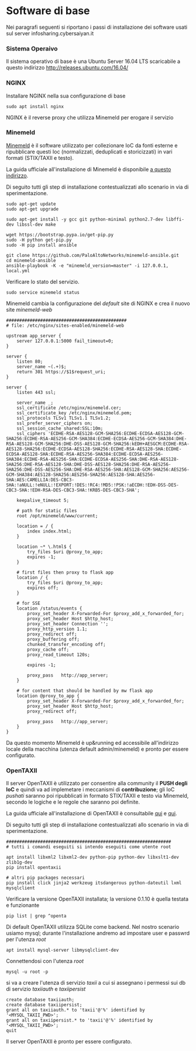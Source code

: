# Software di base
Nei paragrafi seguenti si riportano i passi di installazione dei software usati sul server infosharing.cybersaiyan.it

### Sistema Operaivo
Il sistema operativo di base è una Ubuntu Server 16.04 LTS scaricabile a questo indirizzo http://releases.ubuntu.com/16.04/

### NGINX
Installare NGINX nella sua configurazione di base
```
sudo apt install nginx
```
NGINX è il reverse proxy che utilizza Minemeld per erogare il servizio

### Minemeld
[Minemeld](https://www.paloaltonetworks.com/products/secure-the-network/subscriptions/minemeld) è il software utilizzato per collezionare IoC da fonti esterne e ripubblicare questi Ioc (normalizzati, deduplicati e storicizzati) in vari formati (STIX/TAXII e testo).

La guida ufficiale all'installazione di Minemeld è disponibile [a questo indirizzo](https://github.com/PaloAltoNetworks/minemeld-ansible#howto-on-ubuntu-1604).

Di seguito tutti gli step di installazione contestualizzati allo scenario in via di sperimentazione.
```
sudo apt-get update
sudo apt-get upgrade

sudo apt-get install -y gcc git python-minimal python2.7-dev libffi-dev libssl-dev make

wget https://bootstrap.pypa.io/get-pip.py
sudo -H python get-pip.py
sudo -H pip install ansible

git clone https://github.com/PaloAltoNetworks/minemeld-ansible.git
cd minemeld-ansible
ansible-playbook -K -e "minemeld_version=master" -i 127.0.0.1, local.yml
```
Verificare lo stato del servizio.
```
sudo service minemeld status
```
Minemeld cambia la configurazione del _default_ site di NGINX e crea il nuovo site _minemeld-web_ 
```
##############################################
# file: /etc/nginx/sites-enabled/minemeld-web

upstream app_server {
    server 127.0.0.1:5000 fail_timeout=0;
}

server {
    listen 80;
    server_name ~(.+)$;
    return 301 https://$1$request_uri;
}

server {
    listen 443 ssl;

    server_name _;
    ssl_certificate /etc/nginx/minemeld.cer;
    ssl_certificate_key /etc/nginx/minemeld.pem;
    ssl_protocols TLSv1 TLSv1.1 TLSv1.2;
    ssl_prefer_server_ciphers on;
    ssl_session_cache shared:SSL:10m;
    ssl_ciphers 'ECDHE-RSA-AES128-GCM-SHA256:ECDHE-ECDSA-AES128-GCM-SHA256:ECDHE-RSA-AES256-GCM-SHA384:ECDHE-ECDSA-AES256-GCM-SHA384:DHE-RSA-AES128-GCM-SHA256:DHE-DSS-AES128-GCM-SHA256:kEDH+AESGCM:ECDHE-RSA-AES128-SHA256:ECDHE-ECDSA-AES128-SHA256:ECDHE-RSA-AES128-SHA:ECDHE-ECDSA-AES128-SHA:ECDHE-RSA-AES256-SHA384:ECDHE-ECDSA-AES256-SHA384:ECDHE-RSA-AES256-SHA:ECDHE-ECDSA-AES256-SHA:DHE-RSA-AES128-SHA256:DHE-RSA-AES128-SHA:DHE-DSS-AES128-SHA256:DHE-RSA-AES256-SHA256:DHE-DSS-AES256-SHA:DHE-RSA-AES256-SHA:AES128-GCM-SHA256:AES256-GCM-SHA384:AES128-SHA256:AES256-SHA256:AES128-SHA:AES256-SHA:AES:CAMELLIA:DES-CBC3-SHA:!aNULL:!eNULL:!EXPORT:!DES:!RC4:!MD5:!PSK:!aECDH:!EDH-DSS-DES-CBC3-SHA:!EDH-RSA-DES-CBC3-SHA:!KRB5-DES-CBC3-SHA';

    keepalive_timeout 5;

    # path for static files
    root /opt/minemeld/www/current;

    location = / {
        index index.html;
    }

    location ~* \.html$ {
        try_files $uri @proxy_to_app;
        expires -1;
    }

    # first files then proxy to flask app
    location / {
        try_files $uri @proxy_to_app;
        expires off;
    }

    # for SSE
    location /status/events {
        proxy_set_header X-Forwarded-For $proxy_add_x_forwarded_for;
        proxy_set_header Host $http_host;
        proxy_set_header Connection '';
        proxy_http_version 1.1;
        proxy_redirect off;
        proxy_buffering off;
        chunked_transfer_encoding off;
        proxy_cache off;
        proxy_read_timeout 120s;

        expires -1;

        proxy_pass   http://app_server;        
    }

    # for content that should be handled by mw flask app
    location @proxy_to_app {
        proxy_set_header X-Forwarded-For $proxy_add_x_forwarded_for;
        proxy_set_header Host $http_host;
        proxy_redirect off;

        proxy_pass   http://app_server;
    }
}
```
Da questo momento Minemeld è up&running ed accessibile all'indirizzo locale della macchina (utenza default admin/minemeld) e pronto per essere configurato.

### OpenTAXII
Il server OpenTAXII è utilizzato per consentire alla community il **PUSH degli IoC** e quindi va ad implemetare i meccanismi di **contribuzione**; gli IoC _pushati_ saranno poi ripubblicati in formato STIX/TAXII e testo via Minemeld, secondo le logiche e le regole che saranno poi definite.

La guida ufficiale all'installazione di OpenTAXII è consultabile [qui](http://www.opentaxii.org/en/stable/installation.html) e [qui](http://www.opentaxii.org/en/stable/configuration.html).

Di seguito tutti gli step di installazione contestualizzati allo scenario in via di sperimentazione.
```
###############################################################
# tutti i comandi eseguiti si intendo eseguiti come utente root

apt install libxml2 libxml2-dev python-pip python-dev libxslt1-dev zlib1g-dev
pip install opentaxii

# altri pip packages necessari
pip install click jinja2 werkzeug itsdangerous python-dateutil lxml mysqlclient
```
Verificare la versione OpenTAXII installata; la versione 0.1.10 è quella testata e funzionante
```
pip list | grep ^openta
```
Di default OpenTAXII utilizza SQLite come backend. Nel nostro scenario usiamo mysql; durante l'installazione andremo ad impostare user e passwrd per l'utenza _root_
```
apt install mysql-server libmysqlclient-dev
```
Connettendosi con l'utenza _root_ 
```
mysql -u root -p
```
si va a creare l'utenza di servizio _taxii_ a cui si assegnano i permessi sui db di servizio _taxiiauth_ e _taxiipersist_
```
create database taxiiauth;
create database taxiipersist;
grant all on taxiiauth.* to 'taxii'@'%' identified by '<MYSQL_TAXII_PWD>';
grant all on taxiipersist.* to 'taxii'@'%' identified by '<MYSQL_TAXII_PWD>';
quit
```
Il server OpenTAXII è pronto per essere configurato.

